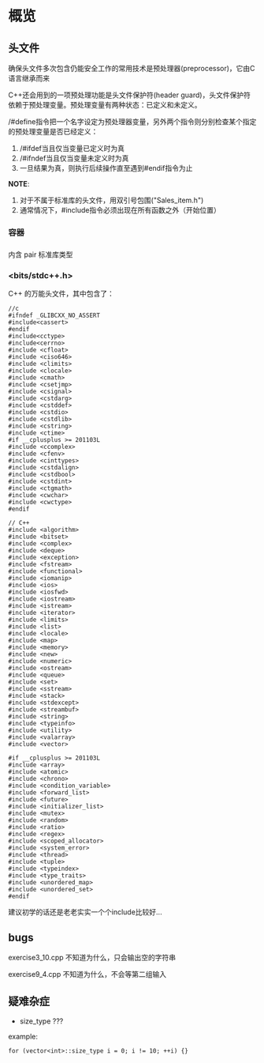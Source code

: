 # 概览

## 头文件

确保头文件多次包含仍能安全工作的常用技术是预处理器(preprocessor)，它由C语言继承而来

C++还会用到的一项预处理功能是头文件保护符(header guard)，头文件保护符依赖于预处理变量。预处理变量有两种状态：已定义和未定义。

/#define指令把一个名字设定为预处理器变量，另外两个指令则分别检查某个指定的预处理变量是否已经定义：
1. /#ifdef当且仅当变量已定义时为真
2. /#ifndef当且仅当变量未定义时为真
3. 一旦结果为真，则执行后续操作直至遇到#endif指令为止

**NOTE**: 
1. 对于不属于标准库的头文件，用双引号包围("Sales_item.h")
2. 通常情况下，#include指令必须出现在所有函数之外（开始位置）

### <iostream>

### 容器

### <utility>

内含 pair 标准库类型

### <bits/stdc++.h>

C++ 的万能头文件，其中包含了：

    //c
    #ifndef _GLIBCXX_NO_ASSERT
    #include<cassert>
    #endif
    #include<cctype>
    #include<cerrno>
    #include <cfloat>
    #include <ciso646>
    #include <climits>
    #include <clocale>
    #include <cmath>
    #include <csetjmp>
    #include <csignal>
    #include <cstdarg>
    #include <cstddef>
    #include <cstdio>
    #include <cstdlib>
    #include <cstring>
    #include <ctime>
    #if __cplusplus >= 201103L
    #include <ccomplex>
    #include <cfenv>
    #include <cinttypes>
    #include <cstdalign>
    #include <cstdbool>
    #include <cstdint>
    #include <ctgmath>
    #include <cwchar>
    #include <cwctype>
    #endif
 
    // C++
    #include <algorithm>
    #include <bitset>
    #include <complex>
    #include <deque>
    #include <exception>
    #include <fstream>
    #include <functional>
    #include <iomanip>
    #include <ios>
    #include <iosfwd>
    #include <iostream>
    #include <istream>
    #include <iterator>
    #include <limits>
    #include <list>
    #include <locale>
    #include <map>
    #include <memory>
    #include <new>
    #include <numeric>
    #include <ostream>
    #include <queue>
    #include <set>
    #include <sstream>
    #include <stack>
    #include <stdexcept>
    #include <streambuf>
    #include <string>
    #include <typeinfo>
    #include <utility>
    #include <valarray>
    #include <vector>
 
    #if __cplusplus >= 201103L
    #include <array>
    #include <atomic>
    #include <chrono>
    #include <condition_variable>
    #include <forward_list>
    #include <future>
    #include <initializer_list>
    #include <mutex>
    #include <random>
    #include <ratio>
    #include <regex>
    #include <scoped_allocator>
    #include <system_error>
    #include <thread>
    #include <tuple>
    #include <typeindex>
    #include <type_traits>
    #include <unordered_map>
    #include <unordered_set>
    #endif

建议初学的话还是老老实实一个个include比较好...

## bugs

exercise3_10.cpp 不知道为什么，只会输出空的字符串

exercise9_4.cpp 不知道为什么，不会等第二组输入


## 疑难杂症

* size_type ???

example:

    for (vector<int>::size_type i = 0; i != 10; ++i) {}